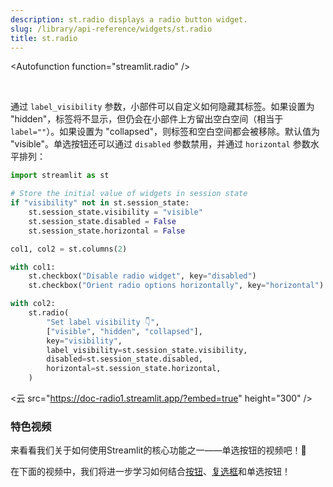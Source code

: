 ```yaml
---
description: st.radio displays a radio button widget.
slug: /library/api-reference/widgets/st.radio
title: st.radio
---
```


\<Autofunction function="streamlit.radio" />

<br />

通过 `label_visibility` 参数，小部件可以自定义如何隐藏其标签。如果设置为 "hidden"，标签将不显示，但仍会在小部件上方留出空白空间（相当于 `label=""`）。如果设置为 "collapsed"，则标签和空白空间都会被移除。默认值为 "visible"。单选按钮还可以通过 `disabled` 参数禁用，并通过 `horizontal` 参数水平排列：

```python
import streamlit as st

# Store the initial value of widgets in session state
if "visibility" not in st.session_state:
    st.session_state.visibility = "visible"
    st.session_state.disabled = False
    st.session_state.horizontal = False

col1, col2 = st.columns(2)

with col1:
    st.checkbox("Disable radio widget", key="disabled")
    st.checkbox("Orient radio options horizontally", key="horizontal")

with col2:
    st.radio(
        "Set label visibility 👇",
        ["visible", "hidden", "collapsed"],
        key="visibility",
        label_visibility=st.session_state.visibility,
        disabled=st.session_state.disabled,
        horizontal=st.session_state.horizontal,
    )
```

<云 src="https://doc-radio1.streamlit.app/?embed=true" height="300" />

### 特色视频

来看看我们关于如何使用Streamlit的核心功能之一——单选按钮的视频吧！🔘

<YouTube videoId="CVHIMGVAzwA" />

在下面的视频中，我们将进一步学习如何结合[按钮](/library/api-reference/widgets/st.button)、[复选框](/library/api-reference/widgets/st.checkbox)和单选按钮！

<YouTube videoId="EnXJBsCIl_A" />
